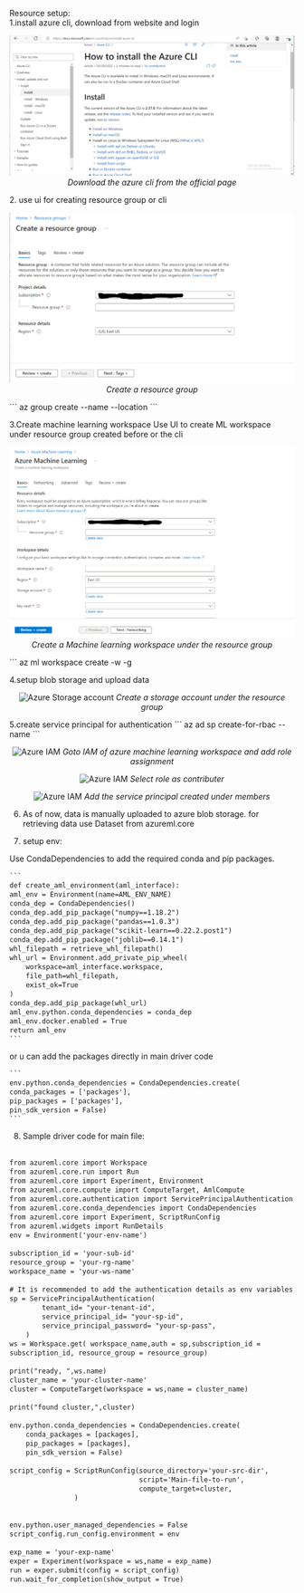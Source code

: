 Resource setup:<br>
1.install azure cli, download from website and login
<p align = "center">
<img src = "img/cli.PNG" title = "Azure cli" height = "10%">
  <em>Download the azure cli from the official page</em>
 </p>
2. use ui for creating resource group or cli
<p align = "center">
<img src = "img/rg.PNG" title = "Azure Resource group">
  <em>Create a resource group</em>
 </p>
```
az group create --name <name> --location <loc>
```

3.Create machine learning workspace
Use UI to create ML workspace under resource group created before or the cli 
<p align = "center">
<img src = "img/ml.PNG" title = "Azure Machine Learning workspace">
  <em>Create a Machine learning workspace under the resource group</em>
 </p>
```
az ml workspace create -w <name> -g <group-name>

4.setup blob storage and upload data
<p align = "center">
<img src = "img/storage.PNG" title = "Azure Storage account">
  <em>Create a storage account under the resource group</em>
 </p>
5.create service principal for authentication
```
az ad sp create-for-rbac --name <service-name>
```
<p align = "center">
<img src = "img/add_role1.PNG" title = "Azure IAM">
  <em>Goto IAM of azure machine learning workspace and add role assignment</em>
 </p>
<p align = "center">
<img src = "img/add_role2.PNG" title = "Azure IAM">
  <em>Select role as contributer</em>
 </p>
 <p align = "center">
<img src = "img/add_role3.PNG" title = "Azure IAM">
  <em>Add the service principal created under members</em>
 </p>

6. As of now, data is manually uploaded to azure blob storage.
for retrieving data use Dataset from azureml.core

7. setup env:

 Use CondaDependencies to add the required conda and pip packages.

    ```
    def create_aml_environment(aml_interface):
    aml_env = Environment(name=AML_ENV_NAME)
    conda_dep = CondaDependencies()
    conda_dep.add_pip_package("numpy==1.18.2")
    conda_dep.add_pip_package("pandas==1.0.3")
    conda_dep.add_pip_package("scikit-learn==0.22.2.post1")
    conda_dep.add_pip_package("joblib==0.14.1")
    whl_filepath = retrieve_whl_filepath()
    whl_url = Environment.add_private_pip_wheel(
        workspace=aml_interface.workspace,
        file_path=whl_filepath,
        exist_ok=True
    )
    conda_dep.add_pip_package(whl_url)
    aml_env.python.conda_dependencies = conda_dep
    aml_env.docker.enabled = True
    return aml_env
    ```
 or u can add the packages directly in main driver code

    ```
    env.python.conda_dependencies = CondaDependencies.create(
	conda_packages = ['packages'],
	pip_packages = ['packages'],
	pin_sdk_version = False)
    ```

8. Sample driver code for main file:

```

from azureml.core import Workspace
from azureml.core.run import Run
from azureml.core import Experiment, Environment
from azureml.core.compute import ComputeTarget, AmlCompute
from azureml.core.authentication import ServicePrincipalAuthentication
from azureml.core.conda_dependencies import CondaDependencies
from azureml.core import Experiment, ScriptRunConfig
from azureml.widgets import RunDetails
env = Environment('your-env-name')

subscription_id = 'your-sub-id'
resource_group = 'your-rg-name'
workspace_name = 'your-ws-name'

# It is recommended to add the authentication details as env variables
sp = ServicePrincipalAuthentication(
        tenant_id= "your-tenant-id",
        service_principal_id= "your-sp-id",
        service_principal_password= "your-sp-pass",
    )
ws = Workspace.get( workspace_name,auth = sp,subscription_id = subscription_id, resource_group = resource_group)

print("ready, ",ws.name)
cluster_name = 'your-cluster-name'
cluster = ComputeTarget(workspace = ws,name = cluster_name)

print("found cluster,",cluster)

env.python.conda_dependencies = CondaDependencies.create(
	conda_packages = [packages],
	pip_packages = [packages],
	pin_sdk_version = False)

script_config = ScriptRunConfig(source_directory='your-src-dir',
                                script='Main-file-to-run',
                                compute_target=cluster,
				) 


env.python.user_managed_dependencies = False
script_config.run_config.environment = env

exp_name = 'your-exp-name'
exper = Experiment(workspace = ws,name = exp_name)
run = exper.submit(config = script_config)
run.wait_for_completion(show_output = True)

```
